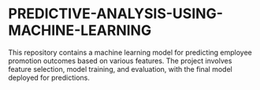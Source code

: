 # PREDICTIVE-ANALYSIS-USING-MACHINE-LEARNING
This repository contains a machine learning model for predicting employee promotion outcomes based on various features. The project involves feature selection, model training, and evaluation, with the final model deployed for predictions.
